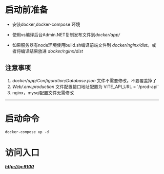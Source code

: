 # 启动前准备

*   安装docker,docker-compose 环境

*   使用vs编译后台Admin.NET复制发布文件到*docker/app/*

*   如果服务器有node环境使用build.sh编译前端文件到 *docker/nginx/dist*。或者将编译结果放进 *docker/nginx/dist*

## 注意事项

1.  *docker/app/Configuration/Database.json* 文件不需要修改，不要覆盖掉了
2.  *Web/.env.production* 文件配置接口地址配置为 VITE\_API\_URL = '/prod-api'
3.  nginx，mysql配置文件无需修改

***

# 启动命令

`docker-compose up -d`

# 访问入口

***<http://ip:9100>***
